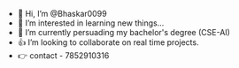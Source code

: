 - 👋 Hi, I’m @Bhaskar0099
- 👀 I’m interested in learning new things...
- 🌱 I’m currently persuading my bachelor's degree (CSE-AI)
- 👍 I’m looking to collaborate on real time projects.
- 👉 contact - 7852910316



